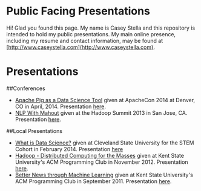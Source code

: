Public Facing Presentations
===================

Hi!  Glad you found this page.  My name is Casey Stella and this repository 
is intended to hold my public presentations.  My main online presence, 
including my resume and contact information,
may be found at [http://www.caseystella.com](http://www.caseystella.com).  

Presentations
=============

##Conferences 
* [Apache Pig as a Data Science Tool](https://github.com/cestella/presentations/tree/master/ApacheCon_Pig_for_Data_Science) given at ApacheCon 2014 at Denver, CO in April, 2014. Presentation [here](https://github.com/cestella/presentations/raw/master/ApacheCon_Pig_for_Data_Science/src/main/presentation/Pig_for_DataScience.pdf).
* [NLP With Mahout](https://github.com/cestella/NLPWithMahout) given at the Hadoop Summit 2013 in San Jose, CA. Presentation [here](https://github.com/cestella/NLPWithMahout/blob/master/src/main/presentation/NLP_with_Mahout.pdf?raw=true).

##Local Presentations
* [What is Data Science?](https://github.com/cestella/presentations/tree/master/CSU_STEM_DataScience_Feb_2014) given at Cleveland State University for the STEM Cohort in February 2014.  Presentation [here](https://github.com/cestella/presentations/blob/master/CSU_STEM_DataScience_Feb_2014/data_science.pdf?raw=true)
* [Hadoop - Distributed Computing for the Masses](https://github.com/cestella/presentations/tree/master/Kent_ACM_Nov_2012) given at Kent State University's ACM Programming Club in November 2012.  Presentation [here](https://github.com/cestella/presentations/blob/master/Kent_ACM_Nov_2012/acm_talk.pdf?raw=true).
* [Better News through Machine Learning](https://github.com/cestella/better_news) given at Kent State University's ACM Programming Club in September 2011.  Presentation [here](https://github.com/cestella/better_news/blob/master/presentation/Better_News.pdf?raw=true).

